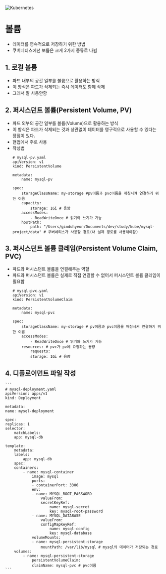 ![Kubernetes](https://github.com/user-attachments/assets/3ec2d35d-184a-480a-878f-1f89f9547880)

# 볼륨
- 데이터를 영속적으로 저장하기 위한 방법
- 쿠버네티스에선 보륨은 크게 2가지 종류로 나뉨

## 1. 로컬 볼륨
- 파드 내부의 공간 일부를 볼륨으로 활용하는 방식
- 이 방식은 파드가 삭제되는 즉시 데이터도 함께 삭제
- 그래서 잘 사용안함

## 2. 퍼시스던트 볼륨(Persistent Volume, PV)
- 파드 외부의 공간 일부를 볼륨(Volume)으로 활용하는 방식
- 이 방식은 파드가 삭제되는 것과 상관없이 데이터를 영구적으로 사용할 수 있다는 장점이 있다.
- 현업에서 주로 사용
- 작성법
    ```
    # mysql-pv.yaml
    apiVersion: v1
    kind: PersistentVolume

    metadata:
        name: mysql-pv

    spec:
        storageClassName: my-storage #pv이름과 pvc이름을 매칭시켜 연결하기 위한 이름
        capacity:
            storage: 1Gi # 용량
        accessModes:
            - ReadWriteOnce # 읽기와 쓰기가 가능
        hostPath: 
            path: "/Users/gimduhyeon/Documents/dev/study/kube/mysql-project/data" # 쿠버네티스가 사용할 경로(내 실제 경로를 사용해야함)
    ```

## 3. 퍼시스던트 볼륨 클레임(Persistent Volume Claim, PVC)
- 파드와 퍼시스던트 볼륨을 연결해주는 역할
- 파드와 퍼시스던트 볼륨은 실제로 직접 연결할 수 없어서 퍼시스던트 볼륨 클레임이 필요함
    ```
    # mysql-pvc.yaml
    apiVersion: v1
    kind: PersistentVolumeClaim

    metadata:
        name: mysql-pvc

    spec: 
        storageClassName: my-storage # pv이름과 pvc이름을 매칭시켜 연결하기 위한 이름
        accessModes:
            - ReadWriteOnce # 읽기와 쓰기가 가능
        resources: # pvc가 pv에 요청하는 용량
            requests:
            storage: 1Gi # 용량
    ```

## 4. 디플로이먼트 파일 작성
    ```
    # mysql-deployment.yaml
    apiVersion: apps/v1
    kind: Deployment

    metadata:
    name: mysql-deployment

    spec:
    replicas: 1
    selector:
        matchLabels:
        app: mysql-db
        
    template:
        metadata:
        labels:
            app: mysql-db
        spec:
        containers:
            - name: mysql-container
                image: mysql
                ports:
                - containerPort: 3306
                env:
                - name: MYSQL_ROOT_PASSWORD
                    valueFrom: 
                    secretKeyRef:
                        name: mysql-secret
                        key: mysql-root-password
                - name: MYSQL_DATABASE
                    valueFrom:
                    configMapKeyRef:
                        name: mysql-config
                        key: mysql-database
                volumeMounts:
                - name: mysql-persistent-storage
                    mountPath: /var/lib/mysql # mysql의 데이터가 저장되는 경로
        volumes:
            - name: mysql-persistent-storage
                persistentVolumeClaim:
                claimName: mysql-pvc # pvc이름
    ```
